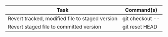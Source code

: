 Task | Command(s)
--- | ---
Revert tracked, modified file to staged version | git checkout -- <file>
Revert staged file to committed version | git reset HEAD <file>
